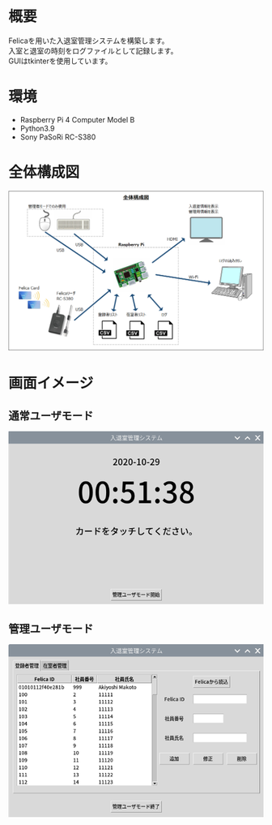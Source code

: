 # 概要  
Felicaを用いた入退室管理システムを構築します。  
入室と退室の時刻をログファイルとして記録します。  
GUIはtkinterを使用しています。  

# 環境
* Raspberry Pi 4 Computer Model B  
* Python3.9  
* Sony PaSoRi RC-S380    

# 全体構成図
![](./images/system_overview.png)
# 画面イメージ
## 通常ユーザモード
![](./images/ViewNormal.png)
## 管理ユーザモード
![](./images/ViewAdmin.png)

